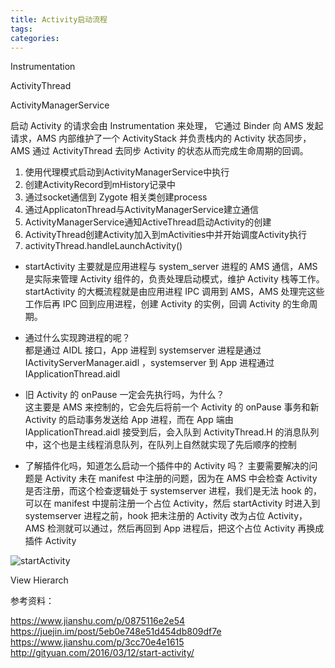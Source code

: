 ```yaml
---
title: Activity启动流程
tags:
categories:
---
```


Instrumentation

ActivityThread

ActivityManagerService

启动 Activity 的请求会由 Instrumentation 来处理，
它通过 Binder 向 AMS 发起请求，AMS 内部维护了一个 ActivityStack 并负责栈内的 Activity 状态同步，
AMS 通过 ActivityThread 去同步 Activity 的状态从而完成生命周期的回调。

1. 使用代理模式启动到ActivityManagerService中执行
2. 创建ActivityRecord到mHistory记录中
3. 通过socket通信到 Zygote 相关类创建process
4. 通过ApplicatonThread与ActivityManagerService建立通信
5. ActivityManagerService通知ActiveThread启动Activity的创建
6. ActivityThread创建Activity加入到mActivities中并开始调度Activity执行
7. activityThread.handleLaunchActivity()


+ startActivity 主要就是应用进程与 system_server 进程的 AMS 通信，AMS 是实际来管理 Activity 组件的，负责处理启动模式，维护 Activity 栈等工作。startActivity 的大概流程就是由应用进程 IPC 调用到 AMS，AMS 处理完这些工作后再 IPC 回到应用进程，创建 Activity 的实例，回调 Activity 的生命周期。

+ 通过什么实现跨进程的呢？    
都是通过 AIDL 接口，App 进程到 systemserver 进程是通过 IActivityServerManager.aidl ，systemserver 到 App 进程通过 IApplicationThread.aidl

+ 旧 Activity 的 onPause 一定会先执行吗，为什么？  
这主要是 AMS 来控制的，它会先后将前一个 Activity 的 onPause 事务和新 Activity 的启动事务发送给 App 进程，而在 App 端由 IApplicationThread.aidl 接受到后，会入队到 ActivityThread.H 的消息队列中，这个也是主线程消息队列，在队列上自然就实现了先后顺序的控制

+ 了解插件化吗，知道怎么启动一个插件中的 Activity 吗？
主要需要解决的问题是 Activity 未在 manifest 中注册的问题，因为在 AMS 中会检查 Activity 是否注册，而这个检查逻辑处于 systemserver 进程，我们是无法 hook 的，可以在 manifest 中提前注册一个占位 Activity，然后 startActivity 时进入到 systemserver 进程之前，hook 把未注册的 Activity 改为占位 Activity，AMS 检测就可以通过，然后再回到 App 进程后，把这个占位 Activity 再换成插件 Activity

![startActivity](https://tva2.sinaimg.cn/large/d7f9b0f4gy1gg81dar4ydj20vv0qvq8t.jpg)

View Hierarch

参考资料：

https://www.jianshu.com/p/0875116e2e54  
https://juejin.im/post/5eb0e748e51d454db809df7e  
https://www.jianshu.com/p/3cc70e4e1615
http://gityuan.com/2016/03/12/start-activity/